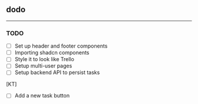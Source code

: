 ## dodo

---

### TODO

- [ ] Set up header and footer components
- [ ] Importing shadcn components
- [ ] Style it to look like Trello
- [ ] Setup multi-user pages
- [ ] Setup backend API to persist tasks

[KT]
- [ ] Add a new task button